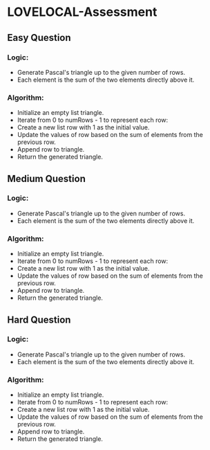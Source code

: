 # LOVELOCAL-Assessment

## Easy Question

### Logic:

* Generate Pascal's triangle up to the given number of rows.
* Each element is the sum of the two elements directly above it.

### Algorithm:

* Initialize an empty list triangle.
* Iterate from 0 to numRows - 1 to represent each row:
* Create a new list row with 1 as the initial value.
* Update the values of row based on the sum of elements from the previous row.
* Append row to triangle.
* Return the generated triangle.

## Medium Question

### Logic:

* Generate Pascal's triangle up to the given number of rows.
* Each element is the sum of the two elements directly above it.

### Algorithm:

* Initialize an empty list triangle.
* Iterate from 0 to numRows - 1 to represent each row:
* Create a new list row with 1 as the initial value.
* Update the values of row based on the sum of elements from the previous row.
* Append row to triangle.
* Return the generated triangle.

## Hard Question

### Logic:

* Generate Pascal's triangle up to the given number of rows.
* Each element is the sum of the two elements directly above it.

### Algorithm:

* Initialize an empty list triangle.
* Iterate from 0 to numRows - 1 to represent each row:
* Create a new list row with 1 as the initial value.
* Update the values of row based on the sum of elements from the previous row.
* Append row to triangle.
* Return the generated triangle.
